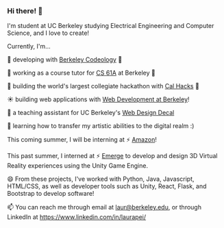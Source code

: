 ### Hi there! 👋

<!-- 
**lauraspberry/lauraspberry** is a ✨ _special_ ✨ repository because its `README.md` (this file) appears on your GitHub profile.

Here are some ideas to get you started!! 

- 🔭 I’m currently working on ...
- 🌱 I’m currently learning ...
- 👯 I’m looking to collaborate on ...
- 🤔 I’m looking for help with ...
- 💬 Ask me about ...
- 📫 How to reach me: ...
- 😄 Pronouns: ...
- ⚡ Fun fact: ...
https://gist.github.com/rxaviers/7360908 for emojis (my source!)
-->

I'm student at UC Berkeley studying Electrical Engineering and Computer Science, and I love to create!

Currently, I'm...

🌱 developing with [Berkeley Codeology](https://codeology.club/) 🥑

🌱 working as a course tutor for [CS 61A](https://cs61a.org/) at Berkeley 🐻

🌱 building the world's largest collegiate hackathon with [Cal Hacks](https://calhacks.io/) 🚀

:sunny: building web applications with [Web Development at Berkeley](https://webatberkeley.org/)! 

🔭 a teaching assistant for UC Berkeley's [Web Design Decal](wdd.io)

🌱 learning how to transfer my artistic abilities to the digital realm :)

<!--
some of the other things I didn't include xd
👯 Some things I'm proud of:   
* Creating and designing a web application for a [hackathon](https://devpost.com/software/ingrain) that won a prize for best design :sunny:
* The contribution's I'll make for this year's [Association of Women Engineers](https://awe.berkeley.edu/) as Operations 
Officer :heartpulse:
* The decal (student-led class) I'll facilitate next semester for [Game Design and Development](https://gamedesign.berkeley.edu/index.php) :computer:
* The contributions I made as a Co-Founder of [Education For All Foundation](https://www.efaglobal.org/about-us) :green_heart:
* The games I made using Unity: [Shrink](https://lauraspberry.itch.io/shrink) and [Attack of the Boba Vampires](https://troutstick.itch.io/bobavamps-01) :sunny:
* The curriculum I'm building for next year's [CS Kickstart](https://cs-kickstart.berkeley.edu/index.html) program :bear:
⚡ Fun fact: One day (post-COVID), I hope to travel the world! :earth_americas: :dizzy: :sparkles: aha

🔭 working on building a full stack web application for [Connect@Cal](https://connected.berkeley.edu/) to optimize communication between users and operations associates.
-->

This coming summer, I will be interning at ⚡ [Amazon](http://amazon.com/)!

This past summer, I interned at ⚡ [Emerge](http://emerge.io/) to develop and design 3D Virtual Reality experiences using the Unity Game Engine.

😄 From these projects, I've worked with Python, Java, Javascript, HTML/CSS, as well as developer tools such as Unity, React, Flask, and Bootstrap to develop software!

📫 You can reach me through email at <laur@berkeley.edu>, or through LinkedIn at https://www.linkedin.com/in/laurapei/
